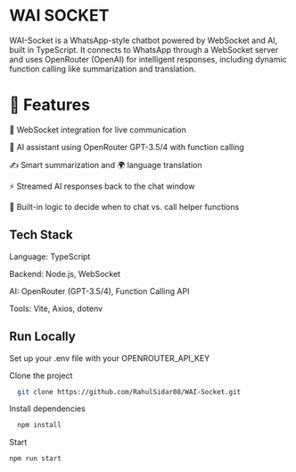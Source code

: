 
# WAI SOCKET

WAI-Socket is a WhatsApp-style chatbot powered by WebSocket and AI, built in TypeScript. It connects to WhatsApp through a WebSocket server and uses OpenRouter (OpenAI) for intelligent responses, including dynamic function calling like summarization and translation.


# 🚀 Features


🔌 WebSocket integration for live communication

🤖 AI assistant using OpenRouter GPT-3.5/4 with function calling

✍️ Smart summarization and 🌍 language translation

⚡ Streamed AI responses back to the chat window

🧠 Built-in logic to decide when to chat vs. call helper functions




## Tech Stack

Language: TypeScript

Backend: Node.js, WebSocket

AI: OpenRouter (GPT-3.5/4), Function Calling API

Tools: Vite, Axios, dotenv


## Run Locally

Set up your .env file with your OPENROUTER_API_KEY

Clone the project

```bash
  git clone https://github.com/RahulSidar08/WAI-Socket.git
```

Install dependencies

```bash
  npm install
```

Start

```bash
npm run start
```

